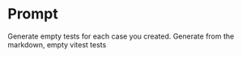 # Prompt

Generate empty tests for each case you created.
Generate from the markdown, empty vitest tests

